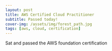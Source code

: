 ```yaml
---
layout: post
title: AWS Certified Cloud Practitioner
subtitle: Passed today!
cover-img: /assets/img/forest_path.jpg
tags: [aws, cloud, certification]
---
```


Sat and passed the AWS foundation certification